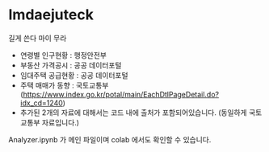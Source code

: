 # Imdaejuteck
길게 쓴다 마이 무라

- 연령별 인구현황 : 행정안전부
- 부동산 가격공시 : 공공 데이터포털
- 임대주택 공급현황 : 공공 데이터포털
- 주택 매매가 동향 : 국토교통부 (https://www.index.go.kr/potal/main/EachDtlPageDetail.do?idx_cd=1240)
- 추가된 2개의 자료에 대해서는 코드 내에 출처가 포함되어있습니다. (동일하게 국토교통부 자료입니다.)
  
    
     
Analyzer.ipynb 가 메인 파일이며 colab 에서도 확인할 수 있습니다.
